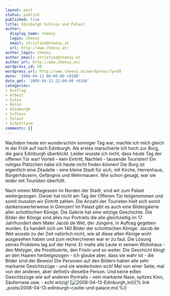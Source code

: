 ```yaml
---
layout: post
status: publish
published: true
title: Edinburgh Schloss und Palast
author:
  display_name: cheesy
  login: cheesy
  email: christine@cheesy.at
  url: http://www.cheesy.at/
author_login: cheesy
author_email: christine@cheesy.at
author_url: http://www.cheesy.at/
wordpress_id: 58
wordpress_url: http://www.cheesy.at/wordpress/?p=58
date: '2008-04-13 00:00:00 +0100'
date_gmt: '2008-04-12 22:00:00 +0100'
categories:
- Ausflug
- Arbeit
- Fotos
- Reise
- Edinburgh
- Schloss
- Palast
- Schottland
comments: []
---
```

<!--:de--><!-- 4746-->Nachdem heute ein wunderschön sonniger Tag war, machte ich mich gleich in der Früh auf nach Edinburgh. Als erstes marschierte ich hoch zur Burg, die ganz Edinburgh überblickt. Leider wusste ich nicht, dass heute Tag der offenen Tür war! Vorteil - kein Eintritt, Nachteil - tausende Touristen! Ein ruhiges Plätzchen habe ich heute nicht finden können! Die Burg ist eigentlich eine Zitadelle - eine kleine Stadt für sich, mit Kirche, Herrenhaus, Bürgerhäusern, Gefängnis und Wehrmauern. Wie schon gesagt, war sie leider mit Touristen überfüllt.
Nach einem Mittagessen im Norden der Stadt, sind wir zum Palast weitergezogen. Dieser hat nicht am Tag der Offenen Tür teilgenommen und somit mussten wir Eintritt zahlen. Die Anzahl der Touristen hielt sich somit dankenswerterweise in Grenzen!
Im Palast gibt es auch eine Bildergalerie aller schottischen Könige. Die Galerie hat eine witzige Geschichte. Die Bilder der Könige sind alles nur Portraits die alle gleichzeitig im 17. Jahrhundert dem Maler Jacob de Wet, der Jüngere, in Auftrag gegeben wurden. Es handelt sich um 140 Bilder der schottischen Könige. Jacob de Wet wusste zu der Zeit natürlich nicht, wie all diese alten Könige wohl ausgesehen haben und zum recherchieren war er zu faul. Die Lösung seines Problems lag auf der Hand. Er malte alle Leute in seinem Wohnhaus - den Metzger, die Prostituierte, den Frisör und so weiter. Die Geschicht klingt an den Haaren herbeigezogen - ich glaube aber, dass sie wahr ist - die Bilder sind der Beweis! Die Personen auf den Bildern haben alle sehr markante Gesichtszüge - und sie wiederholen sich! Mal von einer Seite, mal von der anderen, aber definitiv dieselbe Person. Und keine edlen Gesichtszüge wie auf anderen Portraits - nein markante Nase, spitzes Kinn, Säufernase usw. - echt witzig!
[![](http://www.cheesy.at/wp-content/uploads/2008/04/edinburgh-castle-und-palace/2008-04-13-Edinburgh_tn.jpg "2008-04-13-Edinburgh\_tn")]({% link _posts/2008-04-13-edinburgh-castle-und-palace.md %})
<!--:-->
